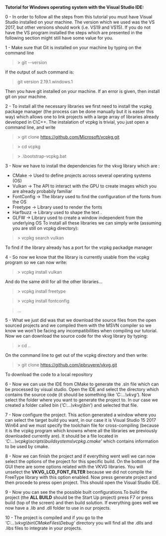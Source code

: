 **Tutorial for Windows operating system with the Visual Studio IDE:**

0 - In order to follow all the steps from this tutorial you must have Visual Studio installed on your machine. The version which we used was the VS 2017, but other versions should work (i.e. VS19 and VS15). If you do not have the VS program installed the steps which are presented in the following section might still have some value for you.

1 - Make sure that Git is installed on your machine by typing on the command line
>\> git --version

If the output of such command is:
>git version 2.19.1.windows.1

Then you have git installed on your machine. If an error is given, then install git on your machine. 

2 - To install all the necessary libraries we first need to install the vcpkg package manager (the process can be done manually but it is easier this way) which allows one to link projects with a large array of libraries already developed in C\C++. The instalation of vcpkg is trivial, you just open a command line, and write 
>\> git clone https://github.com/Microsoft/vcpkg.git

>\> cd vcpkg

>\> .\bootstrap-vcpkg.bat

3 - Now we have to install the dependencies for the vkvg library which are : 
- CMake -> Used to define projects across several operating systems (OS)
- Vulkan -> The API to interact with the GPU to create images which you are already probabily familiar
- FontConfig -> The library used to find the configuration of the fonts from the OS
- Freetype -> Library used to render the fonts
- Harfbuzz -> Library used to shape the text .
- GLFW -> Library used to create a window independent from the underlying OS
To install all these libraries we can simply write (assuming you are still on vcpkg directory):

>\> vcpkg search vulkan

To find if the library already has a port for the vcpkg packadge manager

4 - So now we know that the library is currently usable from the vcpkg program so we can now write:

>\> vcpkg install vulkan

And do the same drill for all the other libraries...

>\> vcpkg install freetype

>\> vcpkg install fontconfig

>...

5 - What we just did was that we download the source files from the open sourced projects and we compiled them with the MSVN compiler so we know we won't be facing any incompatibilities when compiling our tutorial. Now we can download the source code for the vkvg library by typing:

>\> cd ..

On the command line to get out of the vcpkg directory and then write:

>\> git clone https://github.com/jpbruyere/vkvg.git

To download the code to a local repository

6 - Now we can use the IDE from CMake to generate the .sln file which can be processed by visual studio. Open the IDE and select the directory which contains the source code (it should be something like *'C:\...\vkvg'*). Now select the folder where you want to generate the project to. In our case we created a folder called bin (*'C:\...\vkvg\bin'*) and selected that file.

7 - Now configure the project. This action generated a window where you can select the target build you want, in our case it is Visual Studio 15 2017 Win64 and we must specify the toolchain file for cross-compiling (because it is the vcpkg program which knowns where all the libraries we previously downloaded currently are). It should be a file located in *'C:\...\vcpkg\scripts\buildsystems\vcpkg.cmake'* which contains information to be used by cmake.

8 - Now we can finish the project and if everything went well we can now select the options of the project for this specific build. On the bottom of the GUI there are some options related with the VKVG libraries. You will unselect the **VKVG_LCD_FONT_FILTER** because we did not compile the FreeType library with this option enabled. Now press generate project and then procede to press open project. This should open the Visual Studio IDE.

9 - Now you can see the the possible built configurations.To build the project (the **ALL BUILD** should be the Start Up project) press F7 or press build (top of the screen) and then build solution. If everything goes well we now have a .lib and .dll folder to use in our projects.

10 - The project is compiled and if you go to the *'C:\...\vkvg\bin\CMakeFiles\Debug'* directory you will find all the .dlls and .libs files to integrate in your projects.
